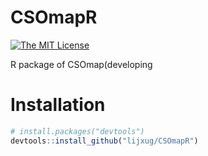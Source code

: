 # CSOmapR
[![The MIT License](https://img.shields.io/badge/license-MIT-orange.svg)](https://github.com/lijxug/CSOmapR/blob/master/LICENSE)

R package of CSOmap(developing

# Installation

``` r
# install.packages("devtools")
devtools::install_github("lijxug/CSOmapR")
```